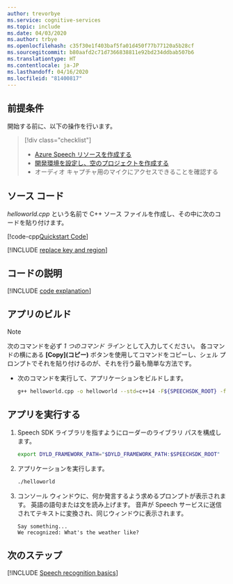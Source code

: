 ```yaml
---
author: trevorbye
ms.service: cognitive-services
ms.topic: include
ms.date: 04/03/2020
ms.author: trbye
ms.openlocfilehash: c35f30e1f403baf5fa01d450f77b77120a5b28cf
ms.sourcegitcommit: b80aafd2c71d7366838811e92bd234ddbab507b6
ms.translationtype: HT
ms.contentlocale: ja-JP
ms.lasthandoff: 04/16/2020
ms.locfileid: "81400817"
---
```

## <a name="prerequisites"></a>前提条件

開始する前に、以下の操作を行います。

> [!div class="checklist"]
> * <a href="https://ms.portal.azure.com/#create/Microsoft.CognitiveServicesSpeechServices" target="_blank">Azure Speech リソースを作成する <span class="docon docon-navigate-external x-hidden-focus"></span></a>
> * [開発環境を設定し、空のプロジェクトを作成する](../../../../quickstarts/setup-platform.md?tabs=macos&pivots=programming-language-cpp)
> * オーディオ キャプチャ用のマイクにアクセスできることを確認する

## <a name="source-code"></a>ソース コード

*helloworld.cpp* という名前で C++ ソース ファイルを作成し、その中に次のコードを貼り付けます。

[!code-cpp[Quickstart Code](~/samples-cognitive-services-speech-sdk/quickstart/cpp/macos/from-microphone/helloworld.cpp#code)]

[!INCLUDE [replace key and region](../replace-key-and-region.md)]

## <a name="code-explanation"></a>コードの説明

[!INCLUDE [code explanation](../code-explanation.md)]

## <a name="build-the-app"></a>アプリのビルド

> [!NOTE]
> 次のコマンドを必ず _1 つのコマンド ライン_ として入力してください。 各コマンドの横にある **[Copy]\(コピー)** ボタンを使用してコマンドをコピーし、シェル プロンプトでそれを貼り付けるのが、それを行う最も簡単な方法です。

* 次のコマンドを実行して、アプリケーションをビルドします。

  ```sh
  g++ helloworld.cpp -o helloworld --std=c++14 -F${SPEECHSDK_ROOT} -framework MicrosoftCognitiveServicesSpeech
  ```

## <a name="run-the-app"></a>アプリを実行する

1. Speech SDK ライブラリを指すようにローダーのライブラリ パスを構成します。

    ```sh
    export DYLD_FRAMEWORK_PATH="$DYLD_FRAMEWORK_PATH:$SPEECHSDK_ROOT"
    ```

1. アプリケーションを実行します。

   ```sh
   ./helloworld
   ```

1. コンソール ウィンドウに、何か発言するよう求めるプロンプトが表示されます。 英語の語句または文を読み上げます。 音声が Speech サービスに送信されてテキストに変換され、同じウィンドウに表示されます。

   ```text
   Say something...
   We recognized: What's the weather like?
   ```

## <a name="next-steps"></a>次のステップ

[!INCLUDE [Speech recognition basics](../../speech-to-text-next-steps.md)]
